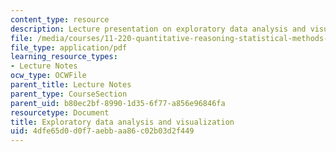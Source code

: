 ```yaml
---
content_type: resource
description: Lecture presentation on exploratory data analysis and visualization.
file: /media/courses/11-220-quantitative-reasoning-statistical-methods-for-planners-i-spring-2009/4dfe65d0d0f7aebbaa86c02b03d2f449_MIT11_220s09_lec06.pdf
file_type: application/pdf
learning_resource_types:
- Lecture Notes
ocw_type: OCWFile
parent_title: Lecture Notes
parent_type: CourseSection
parent_uid: b80ec2bf-8990-1d35-6f77-a856e96846fa
resourcetype: Document
title: Exploratory data analysis and visualization
uid: 4dfe65d0-d0f7-aebb-aa86-c02b03d2f449
---
```


